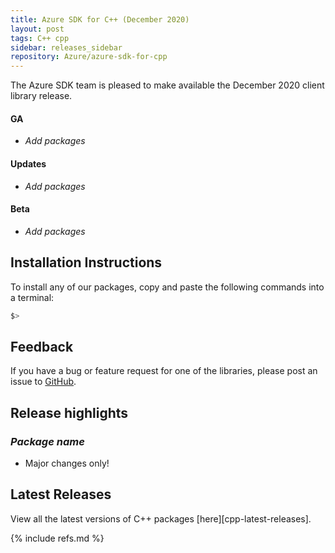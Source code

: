 ```yaml
---
title: Azure SDK for C++ (December 2020)
layout: post
tags: C++ cpp
sidebar: releases_sidebar
repository: Azure/azure-sdk-for-cpp
---
```


The Azure SDK team is pleased to make available the December 2020 client library release.

#### GA

- _Add packages_

#### Updates

- _Add packages_

#### Beta

- _Add packages_

## Installation Instructions

To install any of our packages, copy and paste the following commands into a terminal:

```bash
$>
```

## Feedback

If you have a bug or feature request for one of the libraries, please post an issue to [GitHub](https://github.com/Azure/azure-sdk-for-cpp/issues).

## Release highlights

### _Package name_

- Major changes only!

## Latest Releases

View all the latest versions of C++ packages [here][cpp-latest-releases].

{% include refs.md %}
